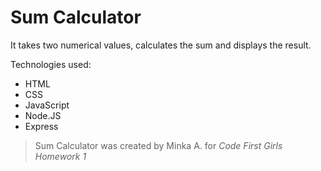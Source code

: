 # Sum Calculator
It takes two numerical values, calculates the sum and displays the result.

Technologies used:
- HTML
- CSS
- JavaScript
- Node.JS
- Express
> Sum Calculator was created by Minka A. for *Code First Girls Homework 1*
